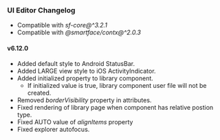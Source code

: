 ### UI Editor Changelog

- Compatible with *sf-core@^3.2.1*
- Compatible with *@smartface/contx@^2.0.3*

#### v6.12.0

- Added default style to Android StatusBar. 
- Added LARGE view style to iOS ActivityIndicator.
- Added initialized property to library component.
    - If initialized value is true, library component user file will not be created.   
- Removed *borderVisibility* property in attributes.
- Fixed rendering of library page when component has relative postion type.
- Fixed AUTO value of *alignItems* property
- Fixed explorer autofocus.